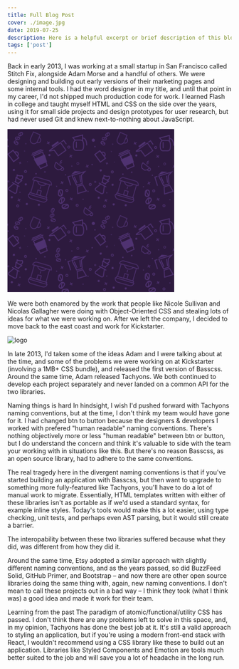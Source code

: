 ```yaml
---
title: Full Blog Post
cover: ./image.jpg
date: 2019-07-25
description: Here is a helpful excerpt or brief description of this blog post.
tags: ['post']
---
```


Back in early 2013, I was working at a small startup in San Francisco called Stitch Fix, alongside Adam Morse and a handful of others. We were designing and building out early versions of their marketing pages and some internal tools. I had the word designer in my title, and until that point in my career, I'd not shipped much production code for work. I learned Flash in college and taught myself HTML and CSS on the side over the years, using it for small side projects and design prototypes for user research, but had never used Git and knew next-to-nothing about JavaScript.

![image-in-post](./image-in-post.png)

We were both enamored by the work that people like Nicole Sullivan and Nicolas Gallagher were doing with Object-Oriented CSS and stealing lots of ideas for what we were working on. After we left the company, I decided to move back to the east coast and work for Kickstarter.

![logo](/avatar.png)

In late 2013, I'd taken some of the ideas Adam and I were talking about at the time, and some of the problems we were working on at Kickstarter (involving a 1MB+ CSS bundle), and released the first version of Basscss. Around the same time, Adam released Tachyons. We both continued to develop each project separately and never landed on a common API for the two libraries.

Naming things is hard
In hindsight, I wish I'd pushed forward with Tachyons naming conventions, but at the time, I don't think my team would have gone for it. I had changed btn to button because the designers & developers I worked with prefered "human readable" naming conventions. There's nothing objectively more or less "human readable" between btn or button, but I do understand the concern and think it's valuable to side with the team your working with in situations like this. But there's no reason Basscss, as an open source library, had to adhere to the same conventions.

The real tragedy here in the divergent naming conventions is that if you've started building an application with Basscss, but then want to upgrade to something more fully-featured like Tachyons, you'll have to do a lot of manual work to migrate. Essentially, HTML templates written with either of these libraries isn't as portable as if we'd used a standard syntax, for example inline styles. Today's tools would make this a lot easier, using type checking, unit tests, and perhaps even AST parsing, but it would still create a barrier.

The interopability between these two libraries suffered because what they did, was different from how they did it.

Around the same time, Etsy adopted a similar approach with slightly different naming conventions, and as the years passed, so did BuzzFeed Solid, GitHub Primer, and Bootstrap – and now there are other open source libraries doing the same thing with, again, new naming conventions. I don't mean to call these projects out in a bad way – I think they took (what I think was) a good idea and made it work for their team.

Learning from the past
The paradigm of atomic/functional/utility CSS has passed. I don't think there are any problems left to solve in this space, and, in my opinion, Tachyons has done the best job at it. It's still a valid approach to styling an application, but if you're using a modern front-end stack with React, I wouldn't recommend using a CSS library like these to build out an application. Libraries like Styled Components and Emotion are tools much better suited to the job and will save you a lot of headache in the long run.
